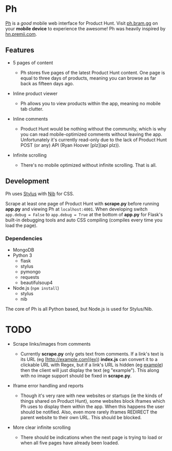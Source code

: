 # Ph

[Ph](ph) is a *good* mobile web interface for Product Hunt. Visit
[ph.bram.gg](ph) on your **mobile device** to experience the awesome! Ph was
heavily inspired by [hn.premii.com](hn).


## Features

- 5 pages of content
  - Ph stores five pages of the latest Product Hunt content. One page is equal to
three days of products, meaning you can browse as far back as fifteen days ago.

- Inline product viewer
  - Ph allows you to view products within the app, meaning no mobile tab clutter.

- Inline comments
  - Product Hunt would be nothing without the community, which is why you can read
mobile-optimized comments without leaving the app. Unfortunately it's currently
read-only due to the lack of Product Hunt POST (or any) API
(Ryan Hoover [plz](api plz)).

- Infinite scrolling
  - There's no mobile optimized without infinite scrolling. That is all.


## Development

Ph uses [Stylus](stylus) with [Nib](nib) for CSS.

Scrape at least one page of Product Hunt with **scrape.py** before running
**app.py** and viewing Ph at `localhost:4001`. When developing switch
`app.debug = False` to `app.debug = True` at the bottom of **app.py** for
Flask's built-in debugging tools and auto CSS compiling (compiles every time
you load the page).

### Dependencies

- MongoDB
- Python 3
  - flask
  - stylus
  - pymongo
  - requests
  - beautifulsoup4
- Node.js (`npm install`)
  - stylus
  - nib

The core of Ph is all Python based, but Node.js is used for Stylus/Nib.


# TODO

- Scrape links/images from comments
  - Currently **scrape.py** only gets text from comments. If a link's text is its
URL (eg [http://example.com](ex)) **index.js** can convert it to a clickable
URL with Regex, but if a link's URL is hidden (eg [example](ex)) then the
client will just display the text (eg "example"). This along with no image
support should be fixed in **scrape.py**.

- Iframe error handling and reports
  - Though it's very rare with new websites or startups (ie the kinds of things
shared on Product Hunt), some websites block iframes which Ph uses to display
them within the app. When this happens the user should be notified. Also, even
more rarely iframes REDIRECT the parent website to their own URL. This should
be blocked.

- More clear infinite scrolling
  - There should be indications when the next page is trying to load or when all
five pages have already been loaded.


[ph]: ph.bram.gg
[hn]: hn.premii.com
[api plz]: https://twitter.com/intent/tweet?text=%40rrhoover+Product+Hunt+api+plz+ty
[stylus]: https://learnboost.github.io/stylus/
[nib]: https://visionmedia.github.io/nib/
[ex]: http://example.com
[screenshot]: promo/android-screenshot.png
